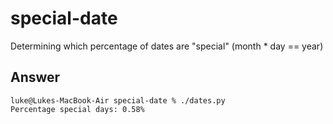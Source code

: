 # special-date

Determining which percentage of dates are "special" (month * day == year)

## Answer

```
luke@Lukes-MacBook-Air special-date % ./dates.py  
Percentage special days: 0.58%
```

